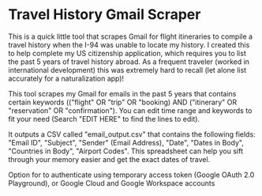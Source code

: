 # Travel History Gmail Scraper
This is a quick little tool that scrapes Gmail for flight itineraries to compile a travel history when the I-94 was unable to locate my history. I created this to help complete my US citizenship application, which requires you to list the past 5 years of travel history abroad. As a frequent traveler (worked in international development) this was extremely hard to recall (let alone list accurately for a naturalization app)! 

This tool scrapes my Gmail for emails in the past 5 years that contains certain keywords (("flight" OR "trip" OR "booking) AND ("itinerary" OR "reservation" OR "confirmation").  You can edit time range and keywords to fit your need (Search "EDIT HERE" to find the lines to edit). 

It outputs a CSV called "email_output.csv" that contains the following fields: "Email ID", "Subject", "Sender" (Email Address), "Date", "Dates in Body", "Countries in Body", "Airport Codes". This spreadsheet can help you sift through your memory easier and get the exact dates of travel.

Option for to authenticate using temporary access token (Google OAuth 2.0 Playground), or Google Cloud and Google Workspace accounts

